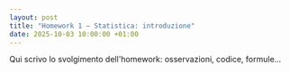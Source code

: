 ```yaml
---
layout: post
title: "Homework 1 — Statistica: introduzione"
date: 2025-10-03 10:00:00 +01:00
---
```


Qui scrivo lo svolgimento dell'homework: osservazioni, codice, formule...
